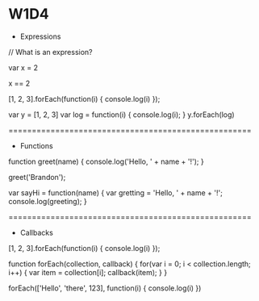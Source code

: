 # W1D4

* Expressions

// What is an expression?

var x = 2

x == 2

[1, 2, 3].forEach(function(i) { console.log(i) });

var y = [1, 2, 3]
var log = function(i) {
  console.log(i);
}
y.forEach(log)

====================================================

* Functions

function greet(name) {
  console.log('Hello, ' + name + '!');
}

greet('Brandon');

var sayHi = function(name) {
  var gretting = 'Hello, ' + name + '!';
  console.log(greeting);
}

====================================================

* Callbacks

[1, 2, 3].forEach(function(i) {
  console.log(i)
});

function forEach(collection, callback) {
  for(var i = 0; i < collection.length; i++) {
    var item = collection[i];
    callback(item);
  }
}

forEach(['Hello', 'there', 123], function(i) {
  console.log(i)
})